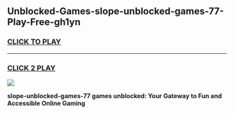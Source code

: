 
## Unblocked-Games-slope-unblocked-games-77-Play-Free-gh1yn
<h3>
<a href="https://premium76.site?title=slope-unblocked-games-77&ref=21A">CLICK TO PLAY</a></h3>
<hr>

<h3>
<a href="https://premium76.site?title=slope-unblocked-games-77&ref=21A">CLICK 2 PLAY</a>
  
</h3>

<a href="https://premium76.site?title=slope-unblocked-games-77&ref=21A"><img src="https://clearcache.store/games.png"></a>


**slope-unblocked-games-77 games unblocked: Your Gateway to Fun and Accessible Online Gaming**
